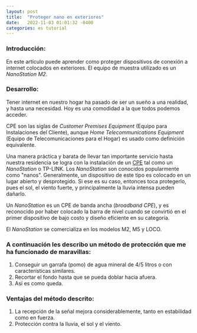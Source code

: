 ```yaml
---
layout: post
title:  "Proteger nano en exteriores"
date:   2022-11-03 01:01:32 -0400
categories: es tutorial
---
```

### Introducción:

En este artículo puede aprender como proteger dispositivos de conexión a internet colocados en exteriores. El equipo de muestra utilizado es un *NanoStation M2*. 


### Desarrollo:

Tener internet en nuestro hogar ha pasado de ser un sueño a una realidad, y hasta una necesidad. Hoy es una comodidad a la que todos podemos acceder.

CPE son las siglas de *Customer Premises Equipment* (Equipo para Instalaciones del Cliente), aunque *Home Telecommunications Equipment* (Equipo de Telecomunicaciones para el Hogar) es usado como definición equivalente.

Una manera práctica y barata de llevar tan importante servicio hasta nuestra residencia se logra con la instalación de un [CPE](# "Un dispositivo de telecomunicaciones para el hogar") tal como un *NanoStation* o TP-LINK. Los *NanoStation* son conocidos popularmente como "nanos". Generalmente, un dispositivo de este tipo es colocado en un lugar abierto y desprotegido. Si ese es su caso, entonces toca protegerlo, pues el sol, el viento fuerte, y principalmente la lluvia intensa pueden dañarlo.

Un *NanoStation* es un CPE de banda ancha (*broadband CPE*), y es reconocido por haber colocado la barra de nivel cuando se convirtió en el primer dispositivo de bajo costo y diseño eficiente en su categoría.

El *NanoStation* se comercializa en los modelos M2, M5 y LOCO.

### A continuación les describo un método de protección que me ha funcionado de maravillas:

1. Conseguir un garrafa (pomo) de agua mineral de 4/5 litros o con características similares.
2. Recortar el fondo hasta que se pueda doblar hacia afuera.
3. Así es como queda.

### Ventajas del método descrito:

1. La recepción de la señal mejora considerablemente, tanto en estabilidad como en fuerza.
2. Protección contra la lluvia, el sol y el viento.

<!-- ![Interfaz de administración del NanoStation m2](for nano article.png) -->